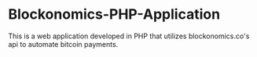 # Blockonomics-PHP-Application
This is a web application developed in PHP that utilizes blockonomics.co's api to automate bitcoin payments.
